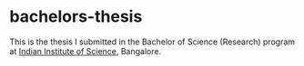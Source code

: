 # bachelors-thesis

This is the thesis I submitted in the Bachelor of Science (Research) program at [Indian Institute of Science](https://iisc.ac.in/), Bangalore.
